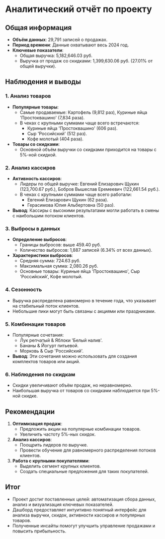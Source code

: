 # Аналитический отчёт по проекту

## Общая информация
- **Объём данных**: 29,791 записей о продажах.
- **Период времени**: Данные охватывают весь 2024 год.
- **Ключевые показатели**:
  - Общая выручка: 5,182,646.03 руб.
  - Выручка от продаж со скидками: 1,399,630.06 руб. (27.01% от общей выручки).

## Наблюдения и выводы

### 1. Анализ товаров
- **Популярные товары**:
  - Самые продаваемые: Картофель (9,812 раз), Куриные яйца 'Простоквашино' (7,834 раза).
  - В чеках с крупными суммами чаще всего встречаются:
    - Куриные яйца 'Простоквашино' (606 раз).
    - Сыр 'Российский' (512 раз).
    - Кофе молотый (404 раза).
- **Товары со скидками**:
  - Основной объём выручки со скидками приходится на товары с 5%-ной скидкой.

### 2. Анализ кассиров
- **Активность кассиров**:
  - Лидеры по общей выручке: Евгений Елизарович Щукин (123,700.67 руб.), Бобров Вышеслав Еремеевич (122,661.54 руб.).
  - В чеках с крупными суммами чаще всего работали:
    - Евгений Елизарович Щукин (62 раза).
    - Герасимова Юлия Альбертовна (50 раз).
- **Вывод**:
  Кассиры с высокими результатами могли работать в смены с наибольшим потоком клиентов.

### 3. Выбросы в данных
- **Определение выбросов**:
  - Границы выбросов: выше 459.40 руб.
  - Количество выбросов: 1,887 записей (6.34% от всех данных).
- **Характеристики выбросов**:
  - Средняя сумма: 724.63 руб.
  - Максимальная сумма: 2,080.26 руб.
  - Основные товары: Куриные яйца 'Простоквашино', Сыр 'Российский', Кофе молотый.

### 4. Сезонность
- Выручка распределена равномерно в течение года, что указывает на стабильный поток клиентов.
- Небольшие пики могут быть связаны с акциями или праздниками.

### 5. Комбинации товаров
- Популярные сочетания:
  - Лук репчатый & Яблоки 'Белый налив'.
  - Бананы & Йогурт питьевой.
  - Морковь & Сыр 'Российский'.
- **Вывод**: Эти сочетания можно использовать для создания комплектов товаров или акций.

### 6. Наблюдения по скидкам
- Скидки увеличивают объём продаж, но неравномерно.
- Наибольшая выручка от товаров со скидками наблюдается при 5%-ной скидке.

## Рекомендации

1. **Оптимизация продаж**:
   - Предложить акции на популярные комбинации товаров.
   - Увеличить частоту 5%-ных скидок.
2. **Анализ кассиров**:
   - Поощрить лидеров по выручке.
   - Провести обучение для равномерного распределения потоков клиентов.
3. **Работа с крупными покупателями**:
   - Выделить сегмент крупных клиентов.
   - Создать специальные предложения для таких покупателей.

## Итог
- Проект достиг поставленных целей: автоматизация сбора данных, анализ и визуализация ключевых показателей.
- Дашборд предоставляет интуитивно понятный интерфейс для анализа выручки, скидок, активности кассиров и популярных товаров.
- Полученные инсайты помогут улучшить управление продажами и повысить прибыльность.

